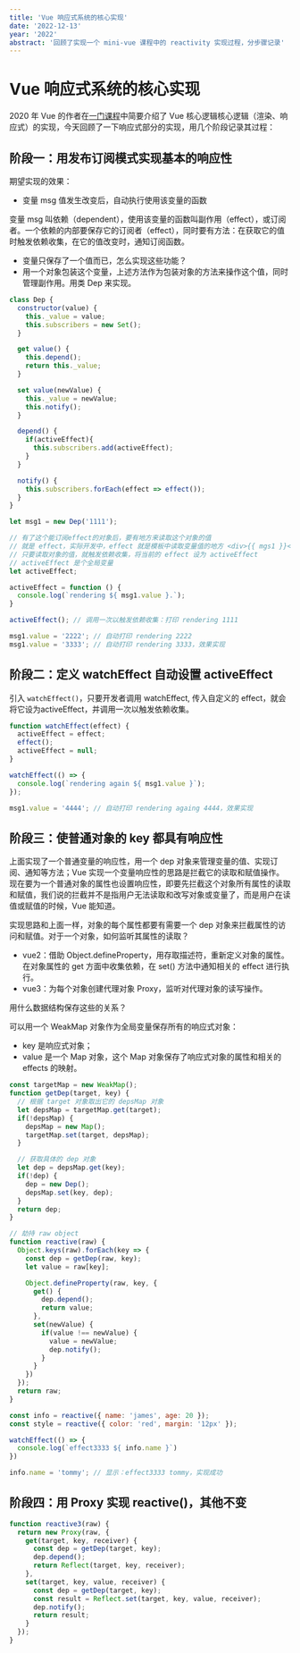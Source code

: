 ```yaml
---
title: 'Vue 响应式系统的核心实现'
date: '2022-12-13'
year: '2022'
abstract: '回顾了实现一个 mini-vue 课程中的 reactivity 实现过程，分步骤记录'
---
```


# Vue 响应式系统的核心实现

2020 年 Vue 的作者在[一门课程](https://www.vuemastery.com/courses/vue3-deep-dive-with-evan-you/virtual-dom-and-render-functions)中简要介绍了 Vue 核心逻辑核心逻辑（渲染、响应式）的实现，今天回顾了一下响应式部分的实现，用几个阶段记录其过程：

## 阶段一：用发布订阅模式实现基本的响应性

期望实现的效果：

  - 变量 msg 值发生改变后，自动执行使用该变量的函数

变量 msg 叫依赖（dependent），使用该变量的函数叫副作用（effect），或订阅者。一个依赖的内部要保存它的订阅者（effect），同时要有方法：在获取它的值时触发依赖收集，在它的值改变时，通知订阅函数。

- 变量只保存了一个值而已，怎么实现这些功能？
- 用一个对象包装这个变量，上述方法作为包装对象的方法来操作这个值，同时管理副作用。用类 Dep 来实现。

```js
class Dep {
  constructor(value) {
    this._value = value;
    this.subscribers = new Set();
  }

  get value() {
    this.depend();
    return this._value;
  }

  set value(newValue) {
    this._value = newValue;
    this.notify();
  }

  depend() {
    if(activeEffect){
      this.subscribers.add(activeEffect);
    }
  }

  notify() {
    this.subscribers.forEach(effect => effect());
  }
}

let msg1 = new Dep('1111');

// 有了这个能订阅effect的对象后，要有地方来读取这个对象的值
// 就是 effect，实际开发中，effect 就是模板中读取变量值的地方 <div>{{ mgs1 }}</div>
// 只要读取对象的值，就触发依赖收集，将当前的 effect 设为 activeEffect
// activeEffect 是个全局变量
let activeEffect;

activeEffect = function () {
  console.log(`rendering ${ msg1.value }.`);
}

activeEffect(); // 调用一次以触发依赖收集：打印 rendering 1111

msg1.value = '2222'; // 自动打印 rendering 2222
msg1.value = '3333'; // 自动打印 rendering 3333，效果实现
```

## 阶段二：定义 watchEffect 自动设置 activeEffect

引入 `watchEffect()`，只要开发者调用 watchEffect, 传入自定义的 effect，就会将它设为activeEffect，并调用一次以触发依赖收集。

```js
function watchEffect(effect) {
  activeEffect = effect;
  effect();
  activeEffect = null;
}

watchEffect(() => {
  console.log(`rendering again ${ msg1.value }`);
});

msg1.value = '4444'; // 自动打印 rendering againg 4444，效果实现
```

## 阶段三：使普通对象的 key 都具有响应性

上面实现了一个普通变量的响应性，用一个 dep 对象来管理变量的值、实现订阅、通知等方法；Vue 实现一个变量响应性的思路是拦截它的读取和赋值操作。现在要为一个普通对象的属性也设置响应性，即要先拦截这个对象所有属性的读取和赋值，我们说的拦截并不是指用户无法读取和改写对象或变量了，而是用户在读值或赋值的时候，Vue 能知道。

实现思路和上面一样，对象的每个属性都要有需要一个 dep 对象来拦截属性的访问和赋值。对于一个对象，如何监听其属性的读取？
  - vue2：借助 Object.defineProperty，用存取描述符，重新定义对象的属性。在对象属性的 get 方面中收集依赖，在 set() 方法中通知相关的 effect 进行执行。
  - vue3：为每个对象创建代理对象 Proxy，监听对代理对象的读写操作。

用什么数据结构保存这些的关系？

可以用一个 WeakMap 对象作为全局变量保存所有的响应式对象：
  - key 是响应式对象；
  - value 是一个 Map 对象，这个 Map 对象保存了响应式对象的属性和相关的 effects 的映射。

```js
const targetMap = new WeakMap();
function getDep(target, key) {
  // 根据 target 对象取出它的 depsMap 对象
  let depsMap = targetMap.get(target);
  if(!depsMap) {
    depsMap = new Map();
    targetMap.set(target, depsMap);
  }

  // 获取具体的 dep 对象
  let dep = depsMap.get(key);
  if(!dep) {
    dep = new Dep();
    depsMap.set(key, dep);
  }
  return dep;
}

// 劫持 raw object 
function reactive(raw) {
  Object.keys(raw).forEach(key => {
    const dep = getDep(raw, key);
    let value = raw[key];

    Object.defineProperty(raw, key, {
      get() {
        dep.depend();
        return value;
      },
      set(newValue) {
        if(value !== newValue) {
          value = newValue;
          dep.notify();
        }
      }
    })
  });
  return raw;
}

const info = reactive({ name: 'james', age: 20 });
const style = reactive({ color: 'red', margin: '12px' });

watchEffect(() => {
  console.log(`effect3333 ${ info.name }`)
})

info.name = 'tommy'; // 显示：effect3333 tommy，实现成功
```

## 阶段四：用 Proxy 实现 reactive()，其他不变

```js
function reactive3(raw) {
  return new Proxy(raw, {
    get(target, key, receiver) {
      const dep = getDep(target, key);
      dep.depend();
      return Reflect(target, key, receiver);
    },
    set(target, key, value, receiver) {
      const dep = getDep(target, key);
      const result = Reflect.set(target, key, value, receiver);
      dep.notify();
      return result;
    }
  });
}
```